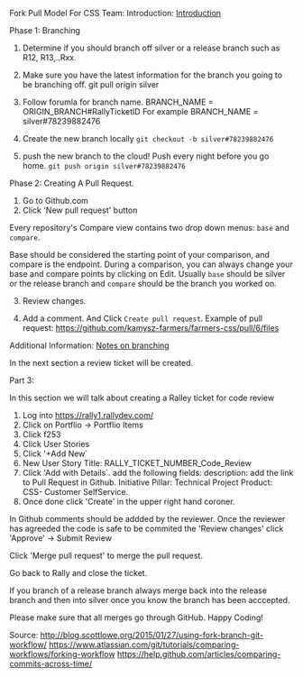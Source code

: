Fork Pull Model For CSS Team: 
Introduction: 
[Introduction](http://blog.scottlowe.org/2015/01/27/using-fork-branch-git-workflow/)

Phase 1: Branching 
1. Determine if you should branch off silver or a release branch such as  R12, R13,..Rxx. 

2. Make sure you have the latest information for the branch you going to be branching off. 
git pull origin silver 


3. Follow forumla for branch name. 
BRANCH_NAME = ORIGIN_BRANCH#RallyTicketID For example 
BRANCH_NAME = silver#78239882476

3. Create the new branch locally
``git checkout -b silver#78239882476``

4. push the new  branch to the cloud! Push every night before you go home. 
`git push origin silver#78239882476`

Phase 2:  Creating A Pull Request. 

1. Go to Github.com
2. Click 'New pull request' button

Every repository's Compare view contains two drop down  menus: `base` and `compare`.

Base should be considered the starting point of your comparison, and compare is the endpoint. During a comparison, you can always change your base and compare points by clicking on Edit.
Usually `base` should be silver or the release branch and `compare` should be the branch you worked on. 

3. Review changes. 

4. Add a comment. And Click  `Create pull request`.
Example of pull request: https://github.com/kamysz-farmers/farmers-css/pull/6/files

Additional Information: [Notes on branching](https://help.github.com/articles/comparing-commits-across-time/)

In the next section a review ticket will be created.

Part 3: 

In this section we will talk about creating a Ralley ticket for code review 

1. Log into https://rally1.rallydev.com/ 
2.  Click on Portflio -> Portflio Items
3. Click f253
4. Click User Stories 
5. Click '+Add New`
6.  New User Story Title: RALLY_TICKET_NUMBER_Code_Review
7. Click 'Add with Details`.
add the following fields:
description: add the link to Pull Request in Github. 
Initiative Pillar: Technical Project
Product: CSS- Customer SelfService.
9. Once done click 'Create' in the upper right hand coroner. 

In Github comments should be addded by the reviewer. Once the reviewer has agreeded the code is safe to be commited 
the 'Review changes'  click 'Approve'  -> Submit Review

Click 'Merge pull request'  to merge the pull request. 

Go back to Rally and close the ticket. 

If you branch of a release branch always merge back into the release branch and then into silver once you know the branch has been 
acccepted. 

Please make sure that all merges go through GitHub. 
Happy Coding!



Source: 
http://blog.scottlowe.org/2015/01/27/using-fork-branch-git-workflow/
https://www.atlassian.com/git/tutorials/comparing-workflows/forking-workflow
https://help.github.com/articles/comparing-commits-across-time/
